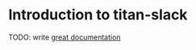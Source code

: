 # Introduction to titan-slack

TODO: write [great documentation](http://jacobian.org/writing/what-to-write/)
